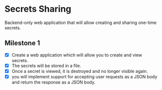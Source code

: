 # Secrets Sharing

Backend-only web application that will allow creating and sharing one-time secrets. 

## Milestone 1

- [x] Create a web application which will allow you to create and view secrets.
- [x] The secrets will be stored in a file.
- [x] Once a secret is viewed, it is destroyed and no longer visible again.
- [x] you will implement support for accepting user requests as a JSON body and return the response as a JSON body.
